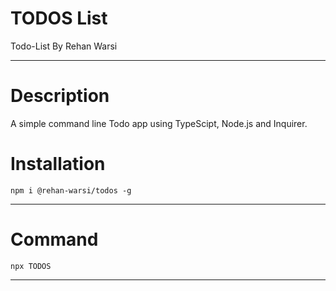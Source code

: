 # TODOS List 

Todo-List By Rehan Warsi

---

# Description 

A simple command line Todo app using TypeScipt, Node.js and Inquirer.

# Installation

    npm i @rehan-warsi/todos -g

---

# Command

    npx TODOS

---
